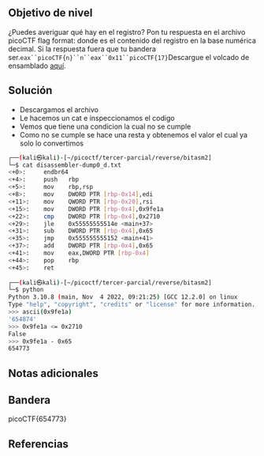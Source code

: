 ## Objetivo de nivel
¿Puedes averiguar qué hay en el registro? Pon tu respuesta en el archivo picoCTF flag format: donde es el contenido del registro en la base numérica decimal. Si la respuesta fuera que tu bandera ser.`eax``picoCTF{n}``n``eax``0x11``picoCTF{17}`Descargue el volcado de ensamblado [aquí](https://artifacts.picoctf.net/c/511/disassembler-dump0_d.txt).

## Solución
- Descargamos el archivo
- Le hacemos un cat e inspeccionamos el codigo
- Vemos que tiene una condicion la cual no se cumple
- Como no se cumple se hace una resta y obtenemos el valor el cual ya solo lo convertimos
``` bash
┌──(kali㉿kali)-[~/picoctf/tercer-parcial/reverse/bitasm2]
└─$ cat disassembler-dump0_d.txt 
<+0>:     endbr64 
<+4>:     push   rbp
<+5>:     mov    rbp,rsp
<+8>:     mov    DWORD PTR [rbp-0x14],edi
<+11>:    mov    QWORD PTR [rbp-0x20],rsi
<+15>:    mov    DWORD PTR [rbp-0x4],0x9fe1a
<+22>:    cmp    DWORD PTR [rbp-0x4],0x2710
<+29>:    jle    0x55555555514e <main+37>
<+31>:    sub    DWORD PTR [rbp-0x4],0x65
<+35>:    jmp    0x555555555152 <main+41>
<+37>:    add    DWORD PTR [rbp-0x4],0x65
<+41>:    mov    eax,DWORD PTR [rbp-0x4]
<+44>:    pop    rbp
<+45>:    ret
                                                                                                                                                                      
┌──(kali㉿kali)-[~/picoctf/tercer-parcial/reverse/bitasm2]
└─$ python
Python 3.10.8 (main, Nov  4 2022, 09:21:25) [GCC 12.2.0] on linux
Type "help", "copyright", "credits" or "license" for more information.
>>> ascii(0x9fe1a)
'654874'
>>> 0x9fe1a <= 0x2710
False
>>> 0x9fe1a - 0x65
654773
```

## Notas adicionales


## Bandera
picoCTF{654773}

## Referencias

